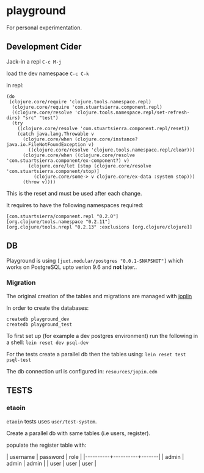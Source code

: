 # playground

For personal experimentation.

## Development Cider 
Jack-in a repl `C-c M-j` 

load the dev namespace `C-c C-k`

in repl:

```
(do
 (clojure.core/require 'clojure.tools.namespace.repl)
  (clojure.core/require 'com.stuartsierra.component.repl)
  ((clojure.core/resolve 'clojure.tools.namespace.repl/set-refresh-dirs) "src" "test")
  (try
    ((clojure.core/resolve 'com.stuartsierra.component.repl/reset))
    (catch java.lang.Throwable v
      (clojure.core/when (clojure.core/instance? java.io.FileNotFoundException v)
        ((clojure.core/resolve 'clojure.tools.namespace.repl/clear)))
      (clojure.core/when ((clojure.core/resolve 'com.stuartsierra.component/ex-component?) v)
        (clojure.core/let [stop (clojure.core/resolve 'com.stuartsierra.component/stop)]
          (clojure.core/some-> v clojure.core/ex-data :system stop)))
      (throw v))))

```
This is the reset and must be used after each change.

It requires to have the following namespaces required:
```
[com.stuartsierra/component.repl "0.2.0"]
[org.clojure/tools.namespace "0.2.11"]
[org.clojure/tools.nrepl "0.2.13" :exclusions [org.clojure/clojure]]
```

## DB

Playground is using `[juxt.modular/postgres "0.0.1-SNAPSHOT"]` which works on PostgreSQL upto verion 9.6 and **not** later..

### Migration

The original creation of the tables and migrations are managed with [joplin](https://github.com/juxt/joplin) 

In order to create the databases:

```
createdb playground_dev
createdb playground_test
```

To first set up (for example a dev postgres environment) run the following in a shell:
`lein reset dev psql-dev`

For the tests create a parallel db then the tables using:
`lein reset test psql-test` 

The db connection url is configured in: `resources/jopin.edn`

## TESTS

### etaoin

`etaoin` tests uses `user/test-system`.

Create a parallel db with same tables (i.e users, register).

populate the register table with:

| username | password | role  |
|----------+----------+-------|
| admin    | admin    | admin |
| user     | user     | user  |




